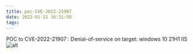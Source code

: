 ```yaml
---
title: poc-CVE-2022-21907
date: 2022-01-22 16:31:58
tags:
---
```


POC to CVE-2022-21907 :
Denial-of-service on target:
windows 10 21H1
IIS
![alt](2022/01/22/poc-cve-2022-21907/poc.gif)
